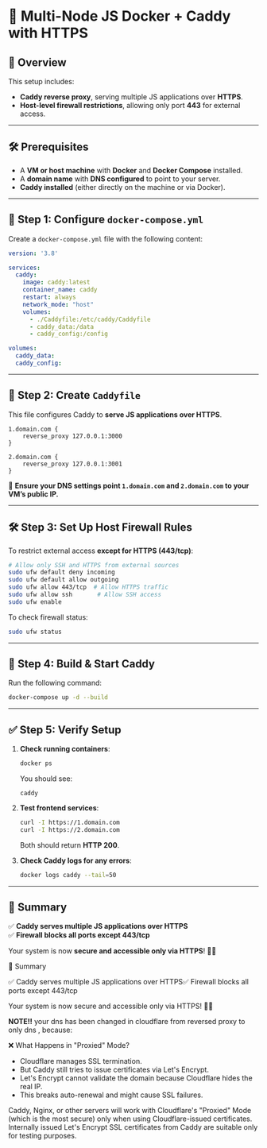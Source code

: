 # **🚀 Multi-Node JS Docker + Caddy with HTTPS**

## **📌 Overview**
This setup includes:
- **Caddy reverse proxy**, serving multiple JS applications over **HTTPS**.
- **Host-level firewall restrictions**, allowing only port **443** for external access.

---

## **🛠️ Prerequisites**
- A **VM or host machine** with **Docker** and **Docker Compose** installed.
- A **domain name** with **DNS configured** to point to your server.
- **Caddy installed** (either directly on the machine or via Docker).

---

## **📄 Step 1: Configure `docker-compose.yml`**
Create a `docker-compose.yml` file with the following content:

```yaml
version: '3.8'

services:
  caddy:
    image: caddy:latest
    container_name: caddy
    restart: always
    network_mode: "host"
    volumes:
      - ./Caddyfile:/etc/caddy/Caddyfile
      - caddy_data:/data
      - caddy_config:/config

volumes:
  caddy_data:
  caddy_config:
```

---

## **📄 Step 2: Create `Caddyfile`**
This file configures Caddy to **serve JS applications over HTTPS**.

```caddyfile
1.domain.com {
    reverse_proxy 127.0.0.1:3000
}

2.domain.com {
    reverse_proxy 127.0.0.1:3001
}
```

📌 **Ensure your DNS settings point `1.domain.com` and `2.domain.com` to your VM’s public IP.**  

---

## **🛠️ Step 3: Set Up Host Firewall Rules**
To restrict external access **except for HTTPS (443/tcp)**:

```bash
# Allow only SSH and HTTPS from external sources
sudo ufw default deny incoming
sudo ufw default allow outgoing
sudo ufw allow 443/tcp  # Allow HTTPS traffic
sudo ufw allow ssh       # Allow SSH access
sudo ufw enable
```

To check firewall status:
```bash
sudo ufw status
```

---

## **🚀 Step 4: Build & Start Caddy**
Run the following command:

```bash
docker-compose up -d --build
```

---

## **✅ Step 5: Verify Setup**
1. **Check running containers**:
   ```bash
   docker ps
   ```
   You should see:
   ```
   caddy
   ```
2. **Test frontend services**:
   ```bash
   curl -I https://1.domain.com
   curl -I https://2.domain.com
   ```
   Both should return **HTTP 200**.

3. **Check Caddy logs for any errors**:
   ```bash
   docker logs caddy --tail=50
   ```


---

## **🎯 Summary**
✅ **Caddy serves multiple JS applications over HTTPS**  
✅ **Firewall blocks all ports except 443/tcp**  

Your system is now **secure and accessible only via HTTPS**! 🚀🎉

🎯 Summary

✅ Caddy serves multiple JS applications over HTTPS✅ Firewall blocks all ports except 443/tcp

Your system is now secure and accessible only via HTTPS! 🚀🎉

**NOTE!!** your dns has been changed in cloudflare from  reversed proxy to only dns , because:

❌ What Happens in "Proxied" Mode?
- Cloudflare manages SSL termination.
- But Caddy still tries to issue certificates via Let's Encrypt.
- Let's Encrypt cannot validate the domain because Cloudflare hides the real IP.
- This breaks auto-renewal and might cause SSL failures.

Caddy, Nginx, or other servers will work with Cloudflare's "Proxied" Mode (which is the most secure) only when using Cloudflare-issued certificates. Internally issued Let's Encrypt SSL certificates from Caddy are suitable only for testing purposes.



